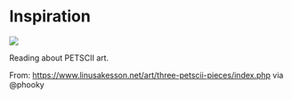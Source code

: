 # Inspiration

![](https://db-feed.s3.amazonaws.com/legacy/Screen_Shot_2019_09_27_at_9_42_17_AM-1569591782786.png)

Reading about PETSCII art.

From: https://www.linusakesson.net/art/three-petscii-pieces/index.php via @phooky
